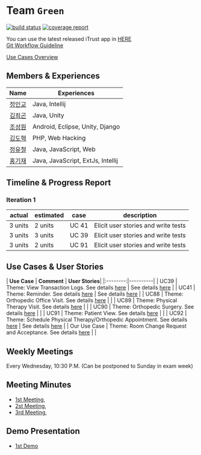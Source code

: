 Team ``Green``
=======================

[![build status](http://141.223.163.190/teamgreen/iTrust/badges/master/build.svg)](http://141.223.163.190/teamgreen/iTrust/commits/master)
[![coverage report](http://141.223.163.190/teamgreen/iTrust/badges/master/coverage.svg)](http://141.223.163.190/teamgreen/iTrust/commits/master)

You can use the latest released iTrust app in [HERE](http://itrustgreen.ze.am/)  
[Git Workflow Guideline](https://docs.google.com/presentation/d/1um2WQeBSv8GYaRCqJa_Af3SaeY5dDBqiItsEHOkjK8E/edit?usp=sharing)

[Use Cases Overview](https://docs.google.com/presentation/d/1fjutQRhzh-SfCh08sXixXwQVBGP1SYrSCLDet5khDbo/edit?usp=sharing)

Members & Experiences
-----------

|__Name__|__Experiences__|
|:---:|---|
|[정인교](@jik0730)|Java, Intellij|
|[김희곤](@sinjint)|Java, Unity|
|[조성원](@kardy04)|Android, Eclipse, Unity, Django|
|[김도혁](@dohyeokkim)|PHP, Web Hacking|
|[정유철](@ycjung)|Java, JavaScript, Web|
|[홍기재](@todok1020)|Java, JavaScript, ExtJs, Intellij|

Timeline & Progress Report
---------------

### Iteration 1

| actual  | estimated | case  | description |
| ------  | --------- | ----- | ----------- |
| 3 units | 2 units   | UC 41 | Elicit user stories and write tests |
| 3 units | 3 units   | UC 39 | Elicit user stories and write tests  |
| 3 units | 2 units   | UC 91 | Elicit user stories and write tests             |

Use Cases & User Stories
---------------

| __Use Case__ | __Comment__  | __User Stories__|
|:--------:|----------|
| UC39 | Theme: View Transaction Logs.  See details [here](http://141.223.163.190/kmbae/CSED332-2016-project/blob/master/uc39.md) | See details [here](http://141.223.163.190/teamgreen/iTrust/blob/feature/UC39/userstories/uc39.md) |
| UC41 | Theme: Reminder.  See details [here](http://141.223.163.190/kmbae/CSED332-2016-project/blob/master/uc41.md) | See details [here](http://141.223.163.190/teamgreen/iTrust/blob/feature/UC41/usecases/uc41.md) |
| UC88 | Theme: Orthopedic Office Visit. See details [here](http://141.223.163.190/kmbae/CSED332-2016-project/blob/master/uc88.md) | |
| UC89 | Theme: Physical Therapy Visit. See details [here](http://141.223.163.190/kmbae/CSED332-2016-project/blob/master/uc89.md) | |
| UC90 | Theme: Orthopedic Surgery. See details [here](http://141.223.163.190/kmbae/CSED332-2016-project/blob/master/uc90.md) | |
| UC91 | Theme: Patient View. See details [here](http://141.223.163.190/kmbae/CSED332-2016-project/blob/master/uc91.md) | |
| UC92 | Theme: Schedule Physical Therapy/Orthopedic Appointment. See details [here](http://141.223.163.190/kmbae/CSED332-2016-project/blob/master/uc92.md) | See details [here](http://141.223.163.190/teamgreen/iTrust/blob/feature/UC92/Usercase/UC92) |
| Our Use Case  | Theme: Room Change Request and Acceptance. See details [here](usecases/custom_use_case.md) | |

Weekly Meetings
---------------

Every Wednesday, 10:30 P.M. (Can be postponed to Sunday in exam week)

Meeting Minutes
---------------

- [1st Meeting](meeting_log/first_meeting.md),
- [2st Meeting](meeting_log/second_meeting.md),
- [3rd Meeting](meeting_log/3rd_meeting.md),

Demo Presentation
---------------

- [1st Demo](https://docs.google.com/presentation/d/1lwDME0utRWTX3jxj1UNgGDe14Cj3zOgUVykHWnVPuvo/edit?usp=drive_web)

